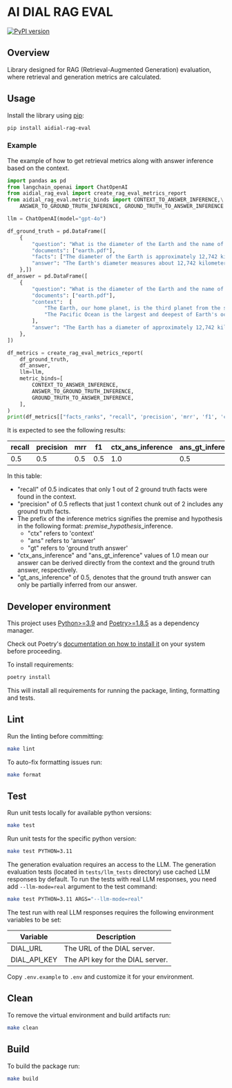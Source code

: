# AI DIAL RAG EVAL

[![PyPI version](https://img.shields.io/pypi/v/aidial-rag-eval.svg)](https://pypi.org/project/aidial-rag-eval/)

## Overview

Library designed for RAG (Retrieval-Augmented Generation) evaluation, where retrieval and generation metrics are calculated.

## Usage

Install the library using [pip](https://pip.pypa.org/en/stable/getting-started):

```sh
pip install aidial-rag-eval
```

### Example

The example of how to get retrieval metrics along with answer inference based on the context.

```python
import pandas as pd
from langchain_openai import ChatOpenAI
from aidial_rag_eval import create_rag_eval_metrics_report
from aidial_rag_eval.metric_binds import CONTEXT_TO_ANSWER_INFERENCE,\
    ANSWER_TO_GROUND_TRUTH_INFERENCE, GROUND_TRUTH_TO_ANSWER_INFERENCE

llm = ChatOpenAI(model="gpt-4o")

df_ground_truth = pd.DataFrame([
    {
        "question": "What is the diameter of the Earth and the name of the biggest ocean?",
        "documents": ["earth.pdf"],
        "facts": ["The diameter of the Earth is approximately 12,742 kilometers.", "The biggest ocean on Earth is the Pacific Ocean."],
        "answer": "The Earth's diameter measures about 12,742 kilometers, and the Pacific Ocean is the largest ocean on our planet."
    },])
df_answer = pd.DataFrame([
    {
        "question": "What is the diameter of the Earth and the name of the biggest ocean?",
        "documents": ["earth.pdf"],
        "context":  [
            "The Earth, our home planet, is the third planet from the sun. It's the only planet known to have an atmosphere containing free oxygen and oceans of liquid water on its surface. The diameter of the Earth is approximately 12,742 kilometers.",
            "The Pacific Ocean is the largest and deepest of Earth's oceanic divisions, extending from the Arctic Ocean in the north to the Southern Ocean in the south."
        ],
        "answer": "The Earth has a diameter of approximately 12,742 kilometers."
    },
])

df_metrics = create_rag_eval_metrics_report(
    df_ground_truth,
    df_answer,
    llm=llm,
    metric_binds=[
        CONTEXT_TO_ANSWER_INFERENCE,
        ANSWER_TO_GROUND_TRUTH_INFERENCE,
        GROUND_TRUTH_TO_ANSWER_INFERENCE,
    ],
)
print(df_metrics[["facts_ranks", "recall", 'precision', 'mrr', 'f1', 'ctx_ans_inference', 'ans_gt_inference', 'gt_ans_inference']])
```

It is expected to see the following results:

| recall | precision | mrr | f1  | ctx_ans_inference | ans_gt_inference | gt_ans_inference |
| ------ | --------- | --- | --- | ----------------- | ---------------- | ---------------- |
| 0.5    | 0.5       | 0.5 | 0.5 | 1.0               | 0.5              | 1.0              |

In this table:

- "recall" of 0.5 indicates that only 1 out of 2 ground truth facts were found in the context.
- "precision" of 0.5 reflects that just 1 context chunk out of 2 includes any ground truth facts.
- The prefix of the inference metrics signifies the premise and hypothesis in the following format: *premise*_*hypothesis*_inference.
  - "ctx" refers to 'context'
  - "ans" refers to 'answer'
  - "gt" refers to 'ground truth answer'
- "ctx_ans_inference" and "ans_gt_inference" values of 1.0 mean our answer can be derived directly from the context and the ground truth answer, respectively.
- "gt_ans_inference" of 0.5, denotes that the ground truth answer can only be partially inferred from our answer.

## Developer environment

This project uses [Python>=3.9](https://www.python.org/downloads/) and [Poetry>=1.8.5](https://python-poetry.org/) as a dependency manager.

Check out Poetry's [documentation on how to install it](https://python-poetry.org/docs/#installation) on your system before proceeding.

To install requirements:

```sh
poetry install
```

This will install all requirements for running the package, linting, formatting and tests.

## Lint

Run the linting before committing:

```sh
make lint
```

To auto-fix formatting issues run:

```sh
make format
```

## Test

Run unit tests locally for available python versions:

```sh
make test
```

Run unit tests for the specific python version:

```sh
make test PYTHON=3.11
```

The generation evaluation requires an access to the LLM. The generation evaluation tests (located in `tests/llm_tests` directory) use cached LLM responses by default. To run the tests with real LLM responses, you need add `--llm-mode=real` argument to the test command:

```sh
make test PYTHON=3.11 ARGS="--llm-mode=real"
```

The test run with real LLM responses requires the following environment variables to be set:

| Variable     | Description                      |
| ------------ | -------------------------------- |
| DIAL_URL     | The URL of the DIAL server.      |
| DIAL_API_KEY | The API key for the DIAL server. |

Copy `.env.example` to `.env` and customize it for your environment.

## Clean

To remove the virtual environment and build artifacts run:

```sh
make clean
```

## Build

To build the package run:

```sh
make build
```
